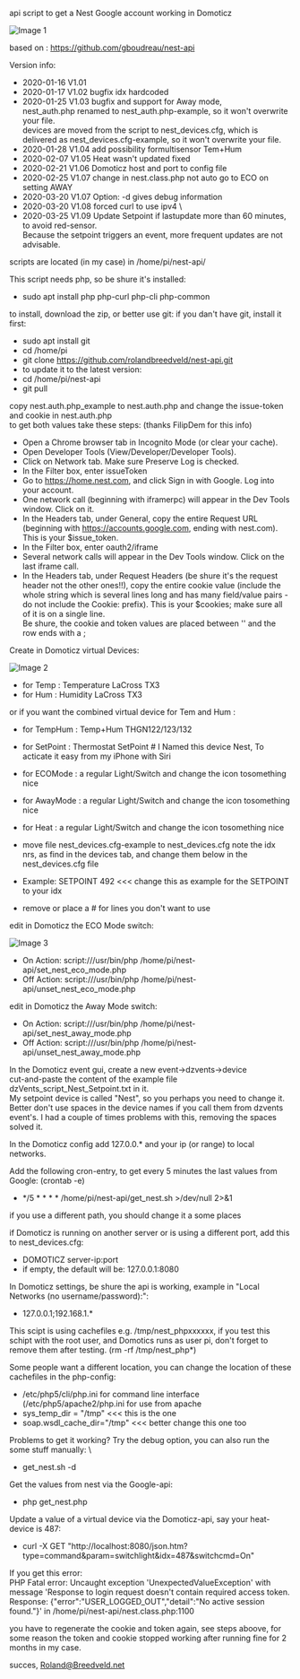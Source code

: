 api script to get a Nest Google account working in Domoticz

![Image 1](https://github.com/rolandbreedveld/nest-api/blob/master/Nest%20with%20Google%20account.png)

based on : https://github.com/gboudreau/nest-api

Version info:
- 2020-01-16 V1.01
- 2020-01-17 V1.02 bugfix idx hardcoded
- 2020-01-25 V1.03 bugfix and support for Away mode, \
                   nest_auth.php renamed to nest_auth.php-example, so it won't overwrite your file. \
                   devices are moved from the script to nest_devices.cfg, which is  \
                   delivered as nest_devices.cfg-example, so it won't overwrite your file.
- 2020-01-28 V1.04 add possibility formultisensor Tem+Hum
- 2020-02-07 V1.05 Heat wasn't updated fixed
- 2020-02-21 V1.06 Domoticz host and port to config file
- 2020-02-25 V1.07 change in nest.class.php not auto go to ECO on setting AWAY
- 2020-03-20 V1.07 Option: -d gives debug information
- 2020-03-20 V1.08 forced curl to use ipv4 \
- 2020-03-25 V1.09 Update Setpoint if lastupdate more than 60 minutes, to avoid red-sensor. \
                   Because the setpoint triggers an event, more frequent updates are not advisable.



scripts are located (in my case) in /home/pi/nest-api/

This script needs php, so be shure it's installed:
- sudo apt install php php-curl php-cli php-common

to install, download the zip, or better use git:
if you dan't have git, install it first:
- sudo apt install git
- cd /home/pi
- git clone https://github.com/rolandbreedveld/nest-api.git
- to update it to the latest version:
- cd /home/pi/nest-api
- git pull

copy nest.auth.php_example to nest.auth.php
and change the issue-token and cookie in nest.auth.php  
to get both values take these steps:   (thanks FilipDem for this info)
- Open a Chrome browser tab in Incognito Mode (or clear your cache).
- Open Developer Tools (View/Developer/Developer Tools).
- Click on Network tab. Make sure Preserve Log is checked.
- In the Filter box, enter issueToken
- Go to https://home.nest.com, and click Sign in with Google. Log into your account.
- One network call (beginning with iframerpc) will appear in the Dev Tools window. Click on it.
- In the Headers tab, under General, copy the entire Request URL (beginning with https://accounts.google.com, ending with nest.com). This is your $issue_token.
- In the Filter box, enter oauth2/iframe
- Several network calls will appear in the Dev Tools window. Click on the last iframe call.
- In the Headers tab, under Request Headers (be shure it's the request header not the other ones!!), copy the entire cookie value (include the whole string which is several lines long and has many field/value pairs - do not include the Cookie: prefix). This is your $cookies; make sure all of it is on a single line. \
Be shure, the cookie and token values are placed between '' and the row ends with a ;

Create in Domoticz virtual Devices:

![Image 2](https://github.com/rolandbreedveld/nest-api/blob/master/Nest%20Virtual%20Devices.png)
- for Temp     : Temperature LaCross TX3
- for Hum      : Humidity LaCross TX3

or if you want the combined virtual device for Tem and Hum :
- for TempHum  : Temp+Hum THGN122/123/132
 
- for SetPoint : Thermostat SetPoint # I Named this device Nest, To acticate it easy from my iPhone with Siri
- for ECOMode  : a regular Light/Switch and change the icon tosomething nice
- for AwayMode : a regular Light/Switch and change the icon tosomething nice
- for Heat     : a regular Light/Switch and change the icon tosomething nice

- move file nest_devices.cfg-example to nest_devices.cfg
 note the idx nrs, as find in the devices tab, and change them below in the nest_devices.cfg file
- Example:   SETPOINT 492   <<< change this as example for the SETPOINT to your idx
- remove or place a # for lines you don't want to use

edit in Domoticz the ECO Mode switch:

![Image 3](https://github.com/rolandbreedveld/nest-api/blob/master/Nest%20ECO%20mode%20activation.png)
- On  Action: script:///usr/bin/php /home/pi/nest-api/set_nest_eco_mode.php
- Off Action: script:///usr/bin/php /home/pi/nest-api/unset_nest_eco_mode.php

edit in Domoticz the Away Mode switch:
- On  Action: script:///usr/bin/php /home/pi/nest-api/set_nest_away_mode.php
- Off Action: script:///usr/bin/php /home/pi/nest-api/unset_nest_away_mode.php

In the Domoticz event gui, create a new event->dzvents->device \
cut-and-paste the content of the example file dzVents_script_Nest_Setpoint.txt in it. \
My setpoint device is called "Nest", so you perhaps you need to change it. \
Better don't use spaces in the device names if you call them from dzvents event's. I had a couple of times problems with this, removing the spaces solved it. 

In the Domoticz config add 127.0.0.* and your ip (or range) to local networks.


Add the following cron-entry, to get every 5 minutes the last values from Google: (crontab -e)
- */5 * * * * /home/pi/nest-api/get_nest.sh >/dev/null 2>&1

if you use a different path, you should change it a some places

if Domoticz is running on another server or is using a different port, add this to nest_devices.cfg:
- DOMOTICZ server-ip:port
- if empty, the default will be: 127.0.0.1:8080

In Domoticz settings, be shure the api is working, example in "Local Networks (no username/password):":
- 127.0.0.1;192.168.1.*

This scipt is using cachefiles e.g. /tmp/nest_phpxxxxxx, if you test this schipt with the root user, and Domotics runs as user pi, don't forget to remove them after testing. (rm -rf /tmp/nest_php*)

Some people want a different location, you can change the location of these cachefiles in the php-config:
- /etc/php5/cli/php.ini for command line interface (/etc/php5/apache2/php.ini for use from apache
- sys_temp_dir = "/tmp" <<< this is the one
- soap.wsdl_cache_dir="/tmp" <<< better change this one too

Problems to get it working? Try the debug option, you can also run the some stuff manually: \
- get_nest.sh -d

Get the values from nest via the Google-api:
- php get_nest.php  

Update a value of a virtual device via the Domoticz-api, say your heat-device is 487:
- curl -X GET "http://localhost:8080/json.htm?type=command&param=switchlight&idx=487&switchcmd=On"

If you get this error: \
PHP Fatal error:  Uncaught exception 'UnexpectedValueException' with message 'Response to login request doesn't contain required access token. Response: {"error":"USER_LOGGED_OUT","detail":"No active session found."}' in /home/pi/nest-api/nest.class.php:1100

you have to regenerate the cookie and token again, see steps aboove, for some reason the token and cookie stopped working after running fine for 2 months in my case.


succes, Roland@Breedveld.net

